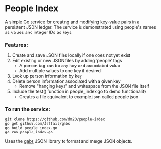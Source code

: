 # People Index
A simple Go service for creating and modifying key-value pairs in a persistent JSON ledger.
The service is demonstrated using people's names as values and integer IDs as keys

### Features:
  1) Create and save JSON files locally if one does not yet exist
  2) Edit existing or new JSON files by adding 'people' tags  
     - A person tag can be any key and associated value
     - Add multiple values to one key if desired
  3) Look up person information by key
  4) Delete person information associated with a given key  
     - Remove "hanging keys" and whitespace from the JSON file itself
  5) Include the test() function in people_index.go to demo functionality
     - Creates a file equivalent to example.json called people.json

### To run the service:
    git clone https://github.com/dm20/people-index
    go get github.com/Jeffail/gabs
    go build people_index.go
    go run people_index.go

Uses the <a href='https://github.com/Jeffail/gabs'>gabs</a> JSON library to format and merge JSON objects.    
